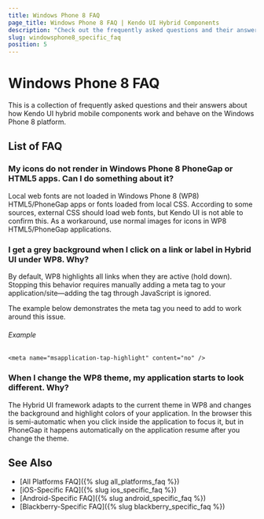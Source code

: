 ```yaml
---
title: Windows Phone 8 FAQ
page_title: Windows Phone 8 FAQ | Kendo UI Hybrid Components
description: "Check out the frequently asked questions and their answers about how Kendo UI hybrid components work and behave on the Windows Phone 8 platform."
slug: windowsphone8_specific_faq
position: 5
---
```


# Windows Phone 8 FAQ

This is a collection of frequently asked questions and their answers about how Kendo UI hybrid mobile components work and behave on the Windows Phone 8 platform.

## List of FAQ

### My icons do not render in Windows Phone 8 PhoneGap or HTML5 apps. Can I do something about it?

Local web fonts are not loaded in Windows Phone 8 (WP8) HTML5/PhoneGap apps or fonts loaded from local CSS. According to some sources, external CSS should load web fonts, but Kendo UI is not able to confirm this. As a workaround, use normal images for icons in WP8 HTML5/PhoneGap applications.

### I get a grey background when I click on a link or label in Hybrid UI under WP8. Why?

By default, WP8 highlights all links when they are active (hold down). Stopping this behavior requires manually adding a meta tag to your application/site&mdash;adding the tag through JavaScript is ignored.

The example below demonstrates the meta tag you need to add to work around this issue.

###### Example

    <meta name="msapplication-tap-highlight" content="no" />

### When I change the WP8 theme, my application starts to look different. Why?

The Hybrid UI framework adapts to the current theme in WP8 and changes the background and highlight colors of your application. In the browser this is semi-automatic when you click inside the application to focus it, but in PhoneGap it happens automatically on the application resume after you change the theme.

## See Also

* [All Platforms FAQ]({% slug all_platforms_faq %})
* [iOS-Specific FAQ]({% slug ios_specific_faq %})
* [Android-Specific FAQ]({% slug android_specific_faq %})
* [Blackberry-Specific FAQ]({% slug blackberry_specific_faq %})
